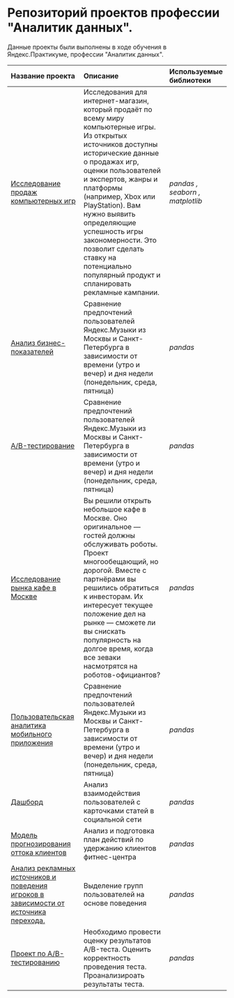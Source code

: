 # Репозиторий проектов профессии "Аналитик данных".

Данные проекты были выполнены в ходе обучения в Яндекс.Практикуме, профессии "Аналитик данных".

| Название проекта | Описание | Используемые библиотеки | 
| :---------------------- | :---------------------- | :---------------------- |
| [Исследование продаж компьютерных игр ](Section_1/Final_Section_1/Final_section_1.ipynb) | Исследования для интернет-магазин, который продаёт по всему миру компьютерные игры. Из открытых источников доступны исторические данные о продажах игр, оценки пользователей и экспертов, жанры и платформы (например, Xbox или PlayStation). Вам нужно выявить определяющие успешность игры закономерности. Это позволит сделать ставку на потенциально популярный продукт и спланировать рекламные кампании.| *pandas , seaborn , matplotlib* |
| [Анализ бизнес-показателей](Section_2/Project_2/Analysis_of_business_indicators.ipynb) | Сравнение предпочтений пользователей Яндекс.Музыки из Москвы и Санкт-Петербурга в зависимости от времени (утро и вечер) и дня недели (понедельник, среда, пятница)| *pandas* |
| [A/B-тестирование](Section_2/Project_3) | Сравнение предпочтений пользователей Яндекс.Музыки из Москвы и Санкт-Петербурга в зависимости от времени (утро и вечер) и дня недели (понедельник, среда, пятница)| *pandas* |
| [Исследование рынка кафе в Москве](Section_2/Project_4) | Вы решили открыть небольшое кафе в Москве. Оно оригинальное — гостей должны обслуживать роботы. Проект многообещающий, но дорогой. Вместе с партнёрами вы решились обратиться к инвесторам. Их интересует текущее положение дел на рынке — сможете ли вы снискать популярность на долгое время, когда все зеваки насмотрятся на роботов-официантов?| *pandas* |
| [Пользовательская аналитика мобильного приложения](Section_2/Final_Section_2) | Сравнение предпочтений пользователей Яндекс.Музыки из Москвы и Санкт-Петербурга в зависимости от времени (утро и вечер) и дня недели (понедельник, среда, пятница)| *pandas* |
| [Дашборд](https://public.tableau.com/app/profile/dima1888/viz/Project_M3_Sprint1/Dashboard1?publish=yes%2F) | Анализ взаимодействия пользователей с карточками статей в социальной сети| *pandas* |
| [Модель прогнозирования оттока клиентов](Section_3/Project_2) |Анализ и подготовка план действий по удержанию клиентов фитнес-центра| *pandas* |
| [Анализ рекламных источников и поведения игроков в зависимости от источника перехода.](Section_3/Final/Proj_mobile.ipynb) |Выделение групп пользователей на основе поведения| *pandas* |
| [Проект по А/B-тестированию](Section_3/Final/AB_moblile.ipynb) |Необходимо провести оценку результатов A/B-теста. Оценить корректность проведения теста. Проанализироать результаты теста.| *pandas* |

